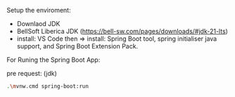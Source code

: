 Setup the enviroment:

- Downlaod JDK
- BellSoft Liberica JDK (https://bell-sw.com/pages/downloads/#jdk-21-lts)
- install: VS Code then => install: Spring Boot tool, spring initialiser java support, and Spring Boot Extension Pack.

For Runing the Spring Boot App:

pre request: (jdk)

```bash
.\mvnw.cmd spring-boot:run
```
